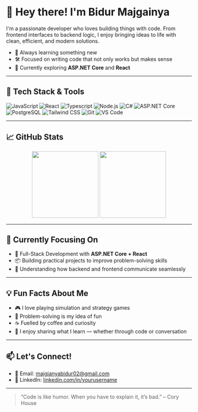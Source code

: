 # 👋 Hey there! I'm Bidur Majgainya

I'm a passionate developer who loves building things with code. From frontend interfaces to backend logic, I enjoy bringing ideas to life with clean, efficient, and modern solutions.

- 🧠 Always learning something new  
- 🛠️ Focused on writing code that not only works but makes sense  
- 🌱 Currently exploring **ASP.NET Core** and **React**

---

## 🚀 Tech Stack & Tools

![JavaScript](https://img.shields.io/badge/-JavaScript-F7DF1E?style=flat&logo=javascript&logoColor=black)
![React](https://img.shields.io/badge/-React-61DAFB?style=flat&logo=react&logoColor=black)
![Typescript](https://img.shields.io/badge/-ASP.NET%20Core-512BD4?style=flat&logo=dotnet&logoColor=white)
![Node.js](https://img.shields.io/badge/-Node.js-339933?style=flat&logo=nodedotjs&logoColor=white)
![C#](https://img.shields.io/badge/-C%23-239120?style=flat&logo=c-sharp&logoColor=white)
![ASP.NET Core](https://img.shields.io/badge/-ASP.NET%20Core-512BD4?style=flat&logo=dotnet&logoColor=white)
![PostgreSQL](https://img.shields.io/badge/-PostgreSQL-4169E1?style=flat&logo=postgresql&logoColor=white)
![Tailwind CSS](https://img.shields.io/badge/-Tailwind%20CSS-38B2AC?style=flat&logo=tailwind-css&logoColor=white)
![Git](https://img.shields.io/badge/-Git-F05032?style=flat&logo=git&logoColor=white)
![VS Code](https://img.shields.io/badge/-VS%20Code-007ACC?style=flat&logo=visual-studio-code&logoColor=white)

---

## 📈 GitHub Stats

<p align="center">
  <img src="https://github-readme-stats.vercel.app/api?username=bidurmajgainya&show_icons=true&theme=github_dark" height="180" />
  <img src="https://github-readme-stats.vercel.app/api/top-langs/?username=bidurmajgainya&layout=compact&theme=github_dark" height="180" />
</p>

---

## 🔭 Currently Focusing On

- 🚀 Full-Stack Development with **ASP.NET Core + React**
- 📦 Building practical projects to improve problem-solving skills
- 🧩 Understanding how backend and frontend communicate seamlessly

---

## 💡 Fun Facts About Me

- 🎮 I love playing simulation and strategy games
- 🧩 Problem-solving is my idea of fun
- ☕ Fuelled by coffee and curiosity
- 💬 I enjoy sharing what I learn — whether through code or conversation

---

## 📫 Let's Connect!

- 📧 Email: [majgianyabidur02@gmail.com](mailto:majgianyabidur02@gmail.com)  
- 💼 LinkedIn: [linkedin.com/in/yourusername](https://linkedin.com/in/bidurmajgainya)  
 


---

> “Code is like humor. When you have to explain it, it’s bad.” – Cory House

